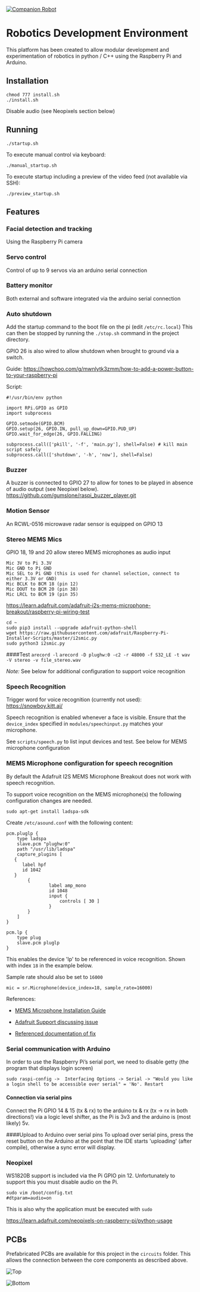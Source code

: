 [![Companion Robot](https://circleci.com/gh/danic85/companion-robot.svg?style=shield)](https://app.circleci.com/pipelines/github/danic85/companion-robot)

# Robotics Development Environment
This platform has been created to allow modular development and experimentation of robotics in python / C++ using the Raspberry Pi and Arduino.

## Installation
```
chmod 777 install.sh
./install.sh
```

Disable audio (see Neopixels section below)

## Running
```
./startup.sh
```
To execute manual control via keyboard:
```
./manual_startup.sh
```
To execute startup including a preview of the video feed (not available via SSH):
```
./preview_startup.sh
```

## Features

### Facial detection and tracking
Using the Raspberry Pi camera

### Servo control
Control of up to 9 servos via an arduino serial connection

### Battery monitor
Both external and software integrated via the arduino serial connection

### Auto shutdown
Add the startup command to the boot file on the pi (edit `/etc/rc.local`)
This can then be stopped by running the `./stop.sh` command in the project directory.

GPIO 26 is also wired to allow shutdown when brought to ground via a switch.

Guide:
https://howchoo.com/g/mwnlytk3zmm/how-to-add-a-power-button-to-your-raspberry-pi

Script:

```
#!/usr/bin/env python

import RPi.GPIO as GPIO
import subprocess

GPIO.setmode(GPIO.BCM)
GPIO.setup(26, GPIO.IN, pull_up_down=GPIO.PUD_UP)
GPIO.wait_for_edge(26, GPIO.FALLING)

subprocess.call(['pkill', '-f', 'main.py'], shell=False) # kill main script safely
subprocess.call(['shutdown', '-h', 'now'], shell=False)
```

### Buzzer
A buzzer is connected to GPIO 27 to allow for tones to be played in absence of audio output (see Neopixel below).
https://github.com/gumslone/raspi_buzzer_player.git

### Motion Sensor
An RCWL-0516 microwave radar sensor is equipped on GPIO 13

### Stereo MEMS Mics
GPIO 18, 19 and 20 allow stereo MEMS microphones as audio input
```
Mic 3V to Pi 3.3V
Mic GND to Pi GND
Mic SEL to Pi GND (this is used for channel selection, connect to either 3.3V or GND)
Mic BCLK to BCM 18 (pin 12)
Mic DOUT to BCM 20 (pin 38)
Mic LRCL to BCM 19 (pin 35)
```
https://learn.adafruit.com/adafruit-i2s-mems-microphone-breakout/raspberry-pi-wiring-test


```
cd ~
sudo pip3 install --upgrade adafruit-python-shell
wget https://raw.githubusercontent.com/adafruit/Raspberry-Pi-Installer-Scripts/master/i2smic.py
sudo python3 i2smic.py
```

####Test
`arecord -l`
`arecord -D plughw:0 -c2 -r 48000 -f S32_LE -t wav -V stereo -v file_stereo.wav`

_Note:_ See below for additional configuration to support voice recognition

### Speech Recognition
Trigger word for voice recognition (currently not used):
https://snowboy.kitt.ai/

Speech recognition is enabled whenever a face is visible. 
Ensure that the `device_index` specified in `modules/speechinput.py` matches your microphone. 

See `scripts/speech.py` to list input devices and test. See below for MEMS microphone configuration

### MEMS Microphone configuration for speech recognition

By default the Adafruit I2S MEMS Microphone Breakout does not work with speech recognition. 

To support voice recognition on the MEMS microphone(s) the following configuration changes are needed.

`sudo apt-get install ladspa-sdk`

Create `/etc/asound.conf` with the following content:

``` 
pcm.pluglp {
    type ladspa
    slave.pcm "plughw:0"
    path "/usr/lib/ladspa"
    capture_plugins [
   {   
      label hpf
      id 1042
   }
        {
                label amp_mono
                id 1048
                input {
                    controls [ 30 ]
                }
        }
    ]
}

pcm.lp {
    type plug
    slave.pcm pluglp
}
```

This enables the device 'lp' to be referenced in voice recognition. Shown with index `18` in the example below.

Sample rate should also be set to `16000`

`mic = sr.Microphone(device_index=18, sample_rate=16000)`

References: 

* [MEMS Microphone Installation Guide](https://learn.adafruit.com/adafruit-i2s-mems-microphone-breakout/raspberry-pi-wiring-test)

* [Adafruit Support discussing issue](https://forums.adafruit.com/viewtopic.php?f=50&t=181675&p=883853&hilit=MEMS#p883853)

* [Referenced documentation of fix](https://github.com/mpromonet/v4l2rtspserver/issues/94)

### Serial communication with Arduino

In order to use the Raspberry Pi’s serial port, we need to disable getty (the program that displays login screen)

`sudo raspi-config ->  Interfacing Options -> Serial -> "Would you like a login shell to be accessible over serial" = 'No'. Restart`

#### Connection via serial pins
Connect the Pi GPIO 14 & 15 (tx & rx) to the arduino tx & rx (tx -> rx in both directions!) via a logic level shifter, as the Pi is 3v3 and the arduino is (most likely) 5v.

####Upload to Arduino over serial pins
To upload over serial pins, press the reset button on the Arduino at the point that the IDE starts 'uploading' (after compile), otherwise a sync error will display.

### Neopixel

WS1820B support is included via the Pi GPIO pin 12. Unfortunately to support this you must disable audio on the Pi.

```
sudo vim /boot/config.txt
#dtparam=audio=on
```

This is also why the application must be executed with `sudo`

https://learn.adafruit.com/neopixels-on-raspberry-pi/python-usage

## PCBs
Prefabricated PCBs are available for this project in the `circuits` folder. This allows the connection between the core components as described above.

![Top](circuits/v2/Upper/Top%20Feb%202021_pcb.png)

![Bottom](circuits/v2/Lower/Lower%20Feb%202021_pcb.png)
